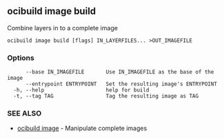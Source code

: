 ## ocibuild image build

Combine layers in to a complete image

```
ocibuild image build [flags] IN_LAYERFILES... >OUT_IMAGEFILE
```

### Options

```
      --base IN_IMAGEFILE       Use IN_IMAGEFILE as the base of the image
      --entrypoint ENTRYPOINT   Set the resulting image's ENTRYPOINT
  -h, --help                    help for build
  -t, --tag TAG                 Tag the resulting image as TAG
```

### SEE ALSO

* [ocibuild image](ocibuild_image.md)	 - Manipulate complete images

